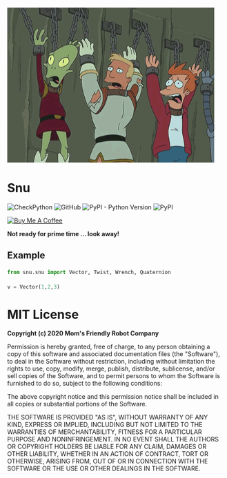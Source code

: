 ![](https://github.com/MomsFriendlyRobotCompany/snu/blob/main/docs/pics/snu_snu.gif)

# Snu

![CheckPython](https://github.com/MomsFriendlyRobotCompany/snu/workflows/CheckPython/badge.svg)
![GitHub](https://img.shields.io/github/license/MomsFriendlyRobotCompany/snu)
![PyPI - Python Version](https://img.shields.io/pypi/pyversions/snu)
![PyPI](https://img.shields.io/pypi/v/snu)


<a href="https://www.buymeacoffee.com/walchko" target="_blank"><img src="https://cdn.buymeacoffee.com/buttons/v2/default-green.png" alt="Buy Me A Coffee" width="217px" height="60px" ></a>


**Not ready for prime time ... look away!**

## Example

```python
from snu.snu import Vector, Twist, Wrench, Quaternion

v = Vector(1,2,3)
```

# MIT License

**Copyright (c) 2020 Mom's Friendly Robot Company**

Permission is hereby granted, free of charge, to any person obtaining a copy
of this software and associated documentation files (the "Software"), to deal
in the Software without restriction, including without limitation the rights
to use, copy, modify, merge, publish, distribute, sublicense, and/or sell
copies of the Software, and to permit persons to whom the Software is
furnished to do so, subject to the following conditions:

The above copyright notice and this permission notice shall be included in all
copies or substantial portions of the Software.

THE SOFTWARE IS PROVIDED "AS IS", WITHOUT WARRANTY OF ANY KIND, EXPRESS OR
IMPLIED, INCLUDING BUT NOT LIMITED TO THE WARRANTIES OF MERCHANTABILITY,
FITNESS FOR A PARTICULAR PURPOSE AND NONINFRINGEMENT. IN NO EVENT SHALL THE
AUTHORS OR COPYRIGHT HOLDERS BE LIABLE FOR ANY CLAIM, DAMAGES OR OTHER
LIABILITY, WHETHER IN AN ACTION OF CONTRACT, TORT OR OTHERWISE, ARISING FROM,
OUT OF OR IN CONNECTION WITH THE SOFTWARE OR THE USE OR OTHER DEALINGS IN THE
SOFTWARE.
